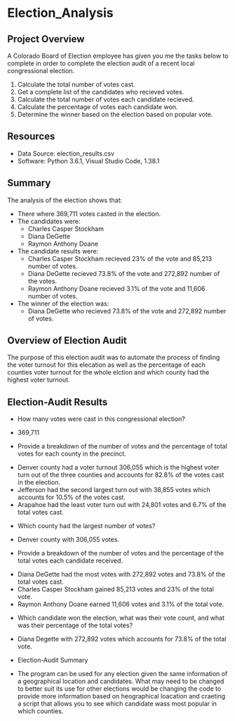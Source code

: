 # Election_Analysis

## Project Overview
A Colorado Board of Election employee has given you me the tasks below to complete in order to complete the election audit of a recent local congressional election. 

1. Calculate the total number of votes cast.
2. Get a complete list of the candidates who recieved votes.
3. Calculate the total number of votes each candidate recieved. 
4. Calculate the percentage of votes each candidate won. 
5. Determine the winner based on the election based on popular vote.

## Resources 
- Data Source: election_results.csv
- Software: Python 3.6.1, Visual Studio Code, 1.38.1

## Summary 
The analysis of the election shows that: 
- There where 369,711 votes casted in the election. 
- The candidates were:
    * Charles Casper Stockham
    * Diana DeGette
    * Raymon Anthony Doane
- The candidate results were:
    * Charles Casper Stockham recieved 23% of the vote and 85,213 number of votes. 
    * Diana DeGette recieved 73.8% of the vote and 272,892 number of the votes. 
    * Raymon Anthony Doane recieved 3.1% of the vote and 11,606 number of votes.
- The winner of the election was:
    * Diana DeGette who recieved 73.8% of the vote and 272,892 number of votes. 
## Overview of Election Audit
The purpose of this election audit was to automate the process of finding the voter turnout for this elecation as well as the percentage of each counties voter turnout for the whole elction and which county had the highest voter turnout. 
## Election-Audit Results
* How many votes were cast in this congressional election?
- 369,711
* Provide a breakdown of the number of votes and the percentage of total votes for each county in the precinct.
- Denver county had a voter turnout 306,055 which is the highest voter turn out of the three counties and accounts for 82.8% of the votes cast in the election. 
- Jefferson had the second largest turn out with 38,855 votes which accounts for 10.5% of the votes cast. 
- Arapahoe had the least voter turn out with 24,801 votes and 6.7% of the total votes cast. 
* Which county had the largest number of votes?
- Denver county with 306,055 votes.
* Provide a breakdown of the number of votes and the percentage of the total votes each candidate received.
- Diana DeGette had the most votes with 272,892 votes and 73.8% of the total votes cast.
- Charles Casper Stockham gained 85,213 votes and 23% of the total vote.
- Raymon Anthony Doane earned 11,606 votes and 3.1% of the total vote. 
* Which candidate won the election, what was their vote count, and what was their percentage of the total votes?
- Diana Degette with 272,892 votes which accounts for 73.8% of the total vote. 
* Election-Audit Summary
- The program can be used for any election given the same information of a geographical location and candidates. What may need to be changed to better suit its use for other elections would be changing the code to provide more information based on heographical loacation and craeting a script that allows you to see which candidate wass most popular in which counties. 
